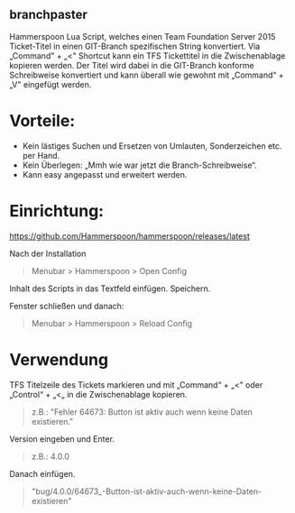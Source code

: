 ## branchpaster
Hammerspoon Lua Script, welches einen Team Foundation Server 2015 Ticket-Titel in einen GIT-Branch spezifischen String konvertiert. Via „Command" + „<" Shortcut kann ein TFS Tickettitel in die Zwischenablage kopieren werden. Der Titel wird dabei in die GIT-Branch konforme Schreibweise konvertiert und kann überall wie gewohnt mit „Command“ + „V" eingefügt werden.

# Vorteile:
* Kein lästiges Suchen und Ersetzen von Umlauten, Sonderzeichen etc. per Hand.
* Kein Überlegen: „Mmh wie war jetzt die Branch-Schreibweise“.
* Kann easy angepasst und erweitert werden.

# Einrichtung:
https://github.com/Hammerspoon/hammerspoon/releases/latest

Nach der Installation
> Menubar > Hammerspoon > Open Config

Inhalt des Scripts in das Textfeld einfügen. Speichern.

Fenster schließen und danach: 
> Menubar > Hammerspoon > Reload Config

# Verwendung
TFS Titelzeile des Tickets markieren und mit „Command“ + „<" oder „Control“ + „<„ in die Zwischenablage kopieren.
> z.B.: "Fehler 64673: Button ist aktiv auch wenn keine Daten existieren."

Version eingeben und Enter.
> z.B.: 4.0.0

Danach einfügen.
> "bug/4.0.0/64673_-Button-ist-aktiv-auch-wenn-keine-Daten-existieren"
